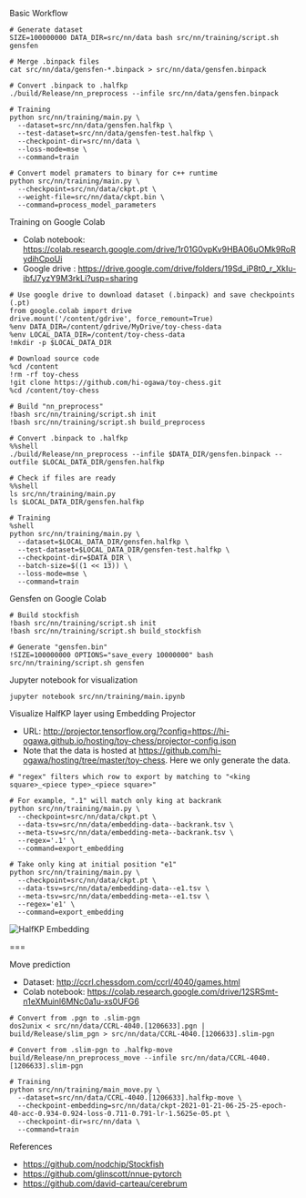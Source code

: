 Basic Workflow

```
# Generate dataset
SIZE=100000000 DATA_DIR=src/nn/data bash src/nn/training/script.sh gensfen

# Merge .binpack files
cat src/nn/data/gensfen-*.binpack > src/nn/data/gensfen.binpack

# Convert .binpack to .halfkp
./build/Release/nn_preprocess --infile src/nn/data/gensfen.binpack

# Training
python src/nn/training/main.py \
  --dataset=src/nn/data/gensfen.halfkp \
  --test-dataset=src/nn/data/gensfen-test.halfkp \
  --checkpoint-dir=src/nn/data \
  --loss-mode=mse \
  --command=train

# Convert model pramaters to binary for c++ runtime
python src/nn/training/main.py \
  --checkpoint=src/nn/data/ckpt.pt \
  --weight-file=src/nn/data/ckpt.bin \
  --command=process_model_parameters
```

Training on Google Colab

- Colab notebook: https://colab.research.google.com/drive/1r01G0vpKv9HBA06uOMk9RoRydihCpoUi
- Google drive : https://drive.google.com/drive/folders/19Sd_iP8t0_r_XkIu-ibfJ7yzY9M3rkLi?usp=sharing

```
# Use google drive to download dataset (.binpack) and save checkpoints (.pt)
from google.colab import drive
drive.mount('/content/gdrive', force_remount=True)
%env DATA_DIR=/content/gdrive/MyDrive/toy-chess-data
%env LOCAL_DATA_DIR=/content/toy-chess-data
!mkdir -p $LOCAL_DATA_DIR

# Download source code
%cd /content
!rm -rf toy-chess
!git clone https://github.com/hi-ogawa/toy-chess.git
%cd /content/toy-chess

# Build "nn_preprocess"
!bash src/nn/training/script.sh init
!bash src/nn/training/script.sh build_preprocess

# Convert .binpack to .halfkp
%%shell
./build/Release/nn_preprocess --infile $DATA_DIR/gensfen.binpack --outfile $LOCAL_DATA_DIR/gensfen.halfkp

# Check if files are ready
%%shell
ls src/nn/training/main.py
ls $LOCAL_DATA_DIR/gensfen.halfkp

# Training
%shell
python src/nn/training/main.py \
  --dataset=$LOCAL_DATA_DIR/gensfen.halfkp \
  --test-dataset=$LOCAL_DATA_DIR/gensfen-test.halfkp \
  --checkpoint-dir=$DATA_DIR \
  --batch-size=$((1 << 13)) \
  --loss-mode=mse \
  --command=train
```

Gensfen on Google Colab

```
# Build stockfish
!bash src/nn/training/script.sh init
!bash src/nn/training/script.sh build_stockfish

# Generate "gensfen.bin"
!SIZE=100000000 OPTIONS="save_every 10000000" bash src/nn/training/script.sh gensfen
```

Jupyter notebook for visualization

```
jupyter notebook src/nn/training/main.ipynb
```

Visualize HalfKP layer using Embedding Projector

- URL: http://projector.tensorflow.org/?config=https://hi-ogawa.github.io/hosting/toy-chess/projector-config.json
- Note that the data is hosted at https://github.com/hi-ogawa/hosting/tree/master/toy-chess.
  Here we only generate the data.

```
# "regex" filters which row to export by matching to "<king square>_<piece type>_<piece square>"

# For example, ".1" will match only king at backrank
python src/nn/training/main.py \
  --checkpoint=src/nn/data/ckpt.pt \
  --data-tsv=src/nn/data/embedding-data--backrank.tsv \
  --meta-tsv=src/nn/data/embedding-meta--backrank.tsv \
  --regex='.1' \
  --command=export_embedding

# Take only king at initial position "e1"
python src/nn/training/main.py \
  --checkpoint=src/nn/data/ckpt.pt \
  --data-tsv=src/nn/data/embedding-data--e1.tsv \
  --meta-tsv=src/nn/data/embedding-meta--e1.tsv \
  --regex='e1' \
  --command=export_embedding
```

![HalfKP Embedding](https://hi-ogawa.github.io/hosting/toy-chess/halfkp-embedding.gif)

===

Move prediction

- Dataset: http://ccrl.chessdom.com/ccrl/4040/games.html
- Colab notebook: https://colab.research.google.com/drive/12SRSmt-n1eXMuinl6MNc0a1u-xs0UFG6

```
# Convert from .pgn to .slim-pgn
dos2unix < src/nn/data/CCRL-4040.[1206633].pgn | build/Release/slim_pgn > src/nn/data/CCRL-4040.[1206633].slim-pgn

# Convert from .slim-pgn to .halfkp-move
build/Release/nn_preprocess_move --infile src/nn/data/CCRL-4040.[1206633].slim-pgn

# Training
python src/nn/training/main_move.py \
  --dataset=src/nn/data/CCRL-4040.[1206633].halfkp-move \
  --checkpoint-embedding=src/nn/data/ckpt-2021-01-21-06-25-25-epoch-40-acc-0.934-0.924-loss-0.711-0.791-lr-1.5625e-05.pt \
  --checkpoint-dir=src/nn/data \
  --command=train
```


References

- https://github.com/nodchip/Stockfish
- https://github.com/glinscott/nnue-pytorch
- https://github.com/david-carteau/cerebrum

